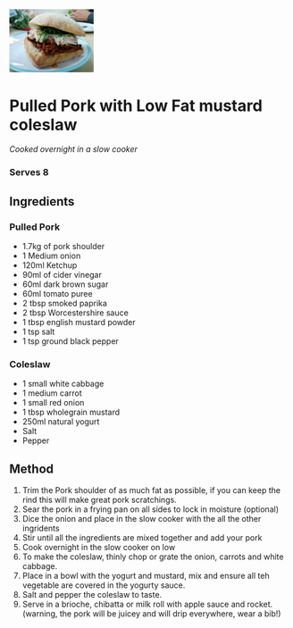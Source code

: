 <img src="/assets/images/pulled-pork.jpg" alt="Pulled Pork" width="30%"/>


# Pulled Pork with Low Fat mustard coleslaw
*Cooked overnight in a slow cooker*

### Serves 8

## Ingredients
### Pulled Pork
- 1.7kg of pork shoulder
- 1 Medium onion
- 120ml Ketchup
- 90ml of cider vinegar
- 60ml dark brown sugar
- 60ml tomato puree
- 2 tbsp smoked paprika
- 2 tbsp Worcestershire sauce
- 1 tbsp english mustard powder
- 1 tsp salt
- 1 tsp ground black pepper

### Coleslaw
- 1 small white cabbage
- 1 medium carrot
- 1 small red onion
- 1 tbsp wholegrain mustard
- 250ml natural yogurt
- Salt
- Pepper

## Method
1. Trim the Pork shoulder of as much fat as possible, if you can keep the rind this will make great pork scratchings.
1. Sear the pork in a frying pan on all sides to lock in moisture (optional)
1. Dice the onion and place in the slow cooker with the all the other ingridents
1. Stir until all the ingredients are mixed together and add your pork
1. Cook overnight in the slow cooker on low
1. To make the coleslaw, thinly chop or grate the onion, carrots and white cabbage.
1. Place in a bowl with the yogurt and mustard, mix and ensure all teh vegetable are covered in the yogurty sauce.
1. Salt and pepper the coleslaw to taste.
1. Serve in a brioche, chibatta or milk roll with apple sauce and rocket.
(warning, the pork will be juicey and will drip everywhere, wear a bib!)



